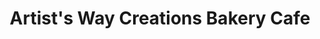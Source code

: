 ---
title: "Artist's Way Creations Bakery Cafe"
url: /danbury/artists-way-creations-bakery-cafe/
shop: bakery
---